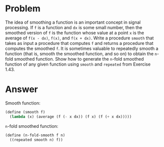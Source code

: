 # Problem

The idea of smoothing a function is an important concept in signal processing. If `f` is a function and `dx` is some small number, then the smoothed version of `f` is the function whose value at a point `x` is the average of `f(x - dx)`, `f(x)`, and `f(x + dx)`. Write a procedure `smooth` that takes as input a procedure that computes `f` and returns a procedure that computes the smoothed `f`. It is sometimes valuable to repeatedly smooth a function (that is, smooth the smoothed function, and so on) to obtain the `n`-fold smoothed function. Show how to generate the `n`-fold smoothed function of any given function using `smooth` and `repeated` from Exercise 1.43.

# Answer

Smooth function:

  ```scheme
  (define (smooth f)
    (lambda (x) (average (f (- x dx)) (f x) (f (+ x dx)))))
  ```

`n`-fold smoothed function:

  ```scheme
  (define (n-fold-smooth f n)
    ((repeated smooth n) f))
  ```
